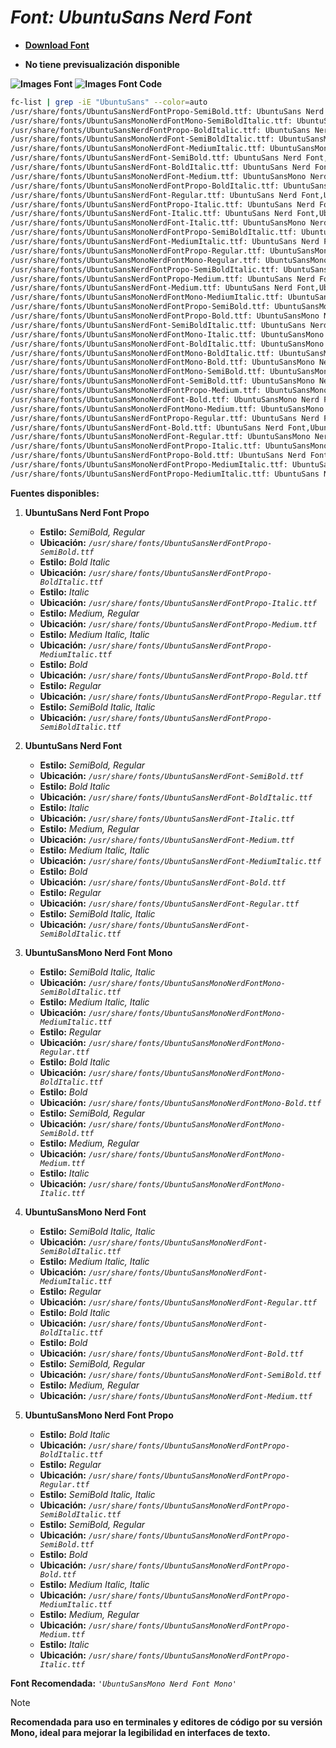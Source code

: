 <!-- Autor: Daniel Benjamin Perez Morales -->
<!-- GitHub: https://github.com/DanielBenjaminPerezMoralesDev13 -->
<!-- GitLab: https://gitlab.com/DanielBenjaminPerezMoralesDev13 -->
<!-- Correo electrónico: danielperezdev@proton.me -->

# ***Font: UbuntuSans Nerd Font***

- **[Download Font](https://github.com/ryanoasis/nerd-fonts/releases/download/v3.2.1/UbuntuSans.zip "https://github.com/ryanoasis/nerd-fonts/releases/download/v3.2.1/UbuntuSans.zip")**

- **No tiene previsualización disponible**

**![Images Font](../../Fonts/UbuntuSans%20Nerd%20Font.png "Fonts/UbuntuSans Nerd Font.png")**
**![Images Font Code](../../Font%20Images%20Code/UbuntuSans%20Nerd%20Font%20Code.png "Font Images Code/UbuntuSans Nerd Font Code.png")**

```bash
fc-list | grep -iE "UbuntuSans" --color=auto
/usr/share/fonts/UbuntuSansNerdFontPropo-SemiBold.ttf: UbuntuSans Nerd Font Propo,UbuntuSans NFP,UbuntuSans NFP SemiBold:style=SemiBold,Regular
/usr/share/fonts/UbuntuSansMonoNerdFontMono-SemiBoldItalic.ttf: UbuntuSansMono Nerd Font Mono,UbuntuSansMono NFM,UbuntuSansMono NFM SemiBold:style=SemiBold Italic,Italic
/usr/share/fonts/UbuntuSansNerdFontPropo-BoldItalic.ttf: UbuntuSans Nerd Font Propo,UbuntuSans NFP:style=Bold Italic
/usr/share/fonts/UbuntuSansMonoNerdFont-SemiBoldItalic.ttf: UbuntuSansMono Nerd Font,UbuntuSansMono NF,UbuntuSansMono NF SemiBold:style=SemiBold Italic,Italic
/usr/share/fonts/UbuntuSansMonoNerdFont-MediumItalic.ttf: UbuntuSansMono Nerd Font,UbuntuSansMono NF,UbuntuSansMono NF Medium:style=Medium Italic,Italic
/usr/share/fonts/UbuntuSansNerdFont-SemiBold.ttf: UbuntuSans Nerd Font,UbuntuSans NF,UbuntuSans NF SemiBold:style=SemiBold,Regular
/usr/share/fonts/UbuntuSansNerdFont-BoldItalic.ttf: UbuntuSans Nerd Font,UbuntuSans NF:style=Bold Italic
/usr/share/fonts/UbuntuSansMonoNerdFont-Medium.ttf: UbuntuSansMono Nerd Font,UbuntuSansMono NF,UbuntuSansMono NF Medium:style=Medium,Regular
/usr/share/fonts/UbuntuSansMonoNerdFontPropo-BoldItalic.ttf: UbuntuSansMono Nerd Font Propo,UbuntuSansMono NFP:style=Bold Italic
/usr/share/fonts/UbuntuSansNerdFont-Regular.ttf: UbuntuSans Nerd Font,UbuntuSans NF:style=Regular
/usr/share/fonts/UbuntuSansNerdFontPropo-Italic.ttf: UbuntuSans Nerd Font Propo,UbuntuSans NFP:style=Italic
/usr/share/fonts/UbuntuSansNerdFont-Italic.ttf: UbuntuSans Nerd Font,UbuntuSans NF:style=Italic
/usr/share/fonts/UbuntuSansMonoNerdFont-Italic.ttf: UbuntuSansMono Nerd Font,UbuntuSansMono NF:style=Italic
/usr/share/fonts/UbuntuSansMonoNerdFontPropo-SemiBoldItalic.ttf: UbuntuSansMono Nerd Font Propo,UbuntuSansMono NFP,UbuntuSansMono NFP SemiBold:style=SemiBold Italic,Italic
/usr/share/fonts/UbuntuSansNerdFont-MediumItalic.ttf: UbuntuSans Nerd Font,UbuntuSans NF,UbuntuSans NF Medium:style=Medium Italic,Italic
/usr/share/fonts/UbuntuSansMonoNerdFontPropo-Regular.ttf: UbuntuSansMono Nerd Font Propo,UbuntuSansMono NFP:style=Regular
/usr/share/fonts/UbuntuSansMonoNerdFontMono-Regular.ttf: UbuntuSansMono Nerd Font Mono,UbuntuSansMono NFM:style=Regular
/usr/share/fonts/UbuntuSansNerdFontPropo-SemiBoldItalic.ttf: UbuntuSans Nerd Font Propo,UbuntuSans NFP,UbuntuSans NFP SemiBold:style=SemiBold Italic,Italic
/usr/share/fonts/UbuntuSansNerdFontPropo-Medium.ttf: UbuntuSans Nerd Font Propo,UbuntuSans NFP,UbuntuSans NFP Medium:style=Medium,Regular
/usr/share/fonts/UbuntuSansNerdFont-Medium.ttf: UbuntuSans Nerd Font,UbuntuSans NF,UbuntuSans NF Medium:style=Medium,Regular
/usr/share/fonts/UbuntuSansMonoNerdFontMono-MediumItalic.ttf: UbuntuSansMono Nerd Font Mono,UbuntuSansMono NFM,UbuntuSansMono NFM Medium:style=Medium Italic,Italic
/usr/share/fonts/UbuntuSansMonoNerdFontPropo-SemiBold.ttf: UbuntuSansMono Nerd Font Propo,UbuntuSansMono NFP,UbuntuSansMono NFP SemiBold:style=SemiBold,Regular
/usr/share/fonts/UbuntuSansMonoNerdFontPropo-Bold.ttf: UbuntuSansMono Nerd Font Propo,UbuntuSansMono NFP:style=Bold
/usr/share/fonts/UbuntuSansNerdFont-SemiBoldItalic.ttf: UbuntuSans Nerd Font,UbuntuSans NF,UbuntuSans NF SemiBold:style=SemiBold Italic,Italic
/usr/share/fonts/UbuntuSansMonoNerdFontMono-Italic.ttf: UbuntuSansMono Nerd Font Mono,UbuntuSansMono NFM:style=Italic
/usr/share/fonts/UbuntuSansMonoNerdFont-BoldItalic.ttf: UbuntuSansMono Nerd Font,UbuntuSansMono NF:style=Bold Italic
/usr/share/fonts/UbuntuSansMonoNerdFontMono-BoldItalic.ttf: UbuntuSansMono Nerd Font Mono,UbuntuSansMono NFM:style=Bold Italic
/usr/share/fonts/UbuntuSansMonoNerdFontMono-Bold.ttf: UbuntuSansMono Nerd Font Mono,UbuntuSansMono NFM:style=Bold
/usr/share/fonts/UbuntuSansMonoNerdFontMono-SemiBold.ttf: UbuntuSansMono Nerd Font Mono,UbuntuSansMono NFM,UbuntuSansMono NFM SemiBold:style=SemiBold,Regular
/usr/share/fonts/UbuntuSansMonoNerdFont-SemiBold.ttf: UbuntuSansMono Nerd Font,UbuntuSansMono NF,UbuntuSansMono NF SemiBold:style=SemiBold,Regular
/usr/share/fonts/UbuntuSansMonoNerdFontPropo-Medium.ttf: UbuntuSansMono Nerd Font Propo,UbuntuSansMono NFP,UbuntuSansMono NFP Medium:style=Medium,Regular
/usr/share/fonts/UbuntuSansMonoNerdFont-Bold.ttf: UbuntuSansMono Nerd Font,UbuntuSansMono NF:style=Bold
/usr/share/fonts/UbuntuSansMonoNerdFontMono-Medium.ttf: UbuntuSansMono Nerd Font Mono,UbuntuSansMono NFM,UbuntuSansMono NFM Medium:style=Medium,Regular
/usr/share/fonts/UbuntuSansNerdFontPropo-Regular.ttf: UbuntuSans Nerd Font Propo,UbuntuSans NFP:style=Regular
/usr/share/fonts/UbuntuSansNerdFont-Bold.ttf: UbuntuSans Nerd Font,UbuntuSans NF:style=Bold
/usr/share/fonts/UbuntuSansMonoNerdFont-Regular.ttf: UbuntuSansMono Nerd Font,UbuntuSansMono NF:style=Regular
/usr/share/fonts/UbuntuSansMonoNerdFontPropo-Italic.ttf: UbuntuSansMono Nerd Font Propo,UbuntuSansMono NFP:style=Italic
/usr/share/fonts/UbuntuSansNerdFontPropo-Bold.ttf: UbuntuSans Nerd Font Propo,UbuntuSans NFP:style=Bold
/usr/share/fonts/UbuntuSansMonoNerdFontPropo-MediumItalic.ttf: UbuntuSansMono Nerd Font Propo,UbuntuSansMono NFP,UbuntuSansMono NFP Medium:style=Medium Italic,Italic
/usr/share/fonts/UbuntuSansNerdFontPropo-MediumItalic.ttf: UbuntuSans Nerd Font Propo,UbuntuSans NFP,UbuntuSans NFP Medium:style=Medium Italic,Italic
```

**Fuentes disponibles:**

1. **UbuntuSans Nerd Font Propo**
   - **Estilo:** *SemiBold, Regular*
   - **Ubicación:** *`/usr/share/fonts/UbuntuSansNerdFontPropo-SemiBold.ttf`*
   - **Estilo:** *Bold Italic*
   - **Ubicación:** *`/usr/share/fonts/UbuntuSansNerdFontPropo-BoldItalic.ttf`*
   - **Estilo:** *Italic*
   - **Ubicación:** *`/usr/share/fonts/UbuntuSansNerdFontPropo-Italic.ttf`*
   - **Estilo:** *Medium, Regular*
   - **Ubicación:** *`/usr/share/fonts/UbuntuSansNerdFontPropo-Medium.ttf`*
   - **Estilo:** *Medium Italic, Italic*
   - **Ubicación:** *`/usr/share/fonts/UbuntuSansNerdFontPropo-MediumItalic.ttf`*
   - **Estilo:** *Bold*
   - **Ubicación:** *`/usr/share/fonts/UbuntuSansNerdFontPropo-Bold.ttf`*
   - **Estilo:** *Regular*
   - **Ubicación:** *`/usr/share/fonts/UbuntuSansNerdFontPropo-Regular.ttf`*
   - **Estilo:** *SemiBold Italic, Italic*
   - **Ubicación:** *`/usr/share/fonts/UbuntuSansNerdFontPropo-SemiBoldItalic.ttf`*

2. **UbuntuSans Nerd Font**
   - **Estilo:** *SemiBold, Regular*
   - **Ubicación:** *`/usr/share/fonts/UbuntuSansNerdFont-SemiBold.ttf`*
   - **Estilo:** *Bold Italic*
   - **Ubicación:** *`/usr/share/fonts/UbuntuSansNerdFont-BoldItalic.ttf`*
   - **Estilo:** *Italic*
   - **Ubicación:** *`/usr/share/fonts/UbuntuSansNerdFont-Italic.ttf`*
   - **Estilo:** *Medium, Regular*
   - **Ubicación:** *`/usr/share/fonts/UbuntuSansNerdFont-Medium.ttf`*
   - **Estilo:** *Medium Italic, Italic*
   - **Ubicación:** *`/usr/share/fonts/UbuntuSansNerdFont-MediumItalic.ttf`*
   - **Estilo:** *Bold*
   - **Ubicación:** *`/usr/share/fonts/UbuntuSansNerdFont-Bold.ttf`*
   - **Estilo:** *Regular*
   - **Ubicación:** *`/usr/share/fonts/UbuntuSansNerdFont-Regular.ttf`*
   - **Estilo:** *SemiBold Italic, Italic*
   - **Ubicación:** *`/usr/share/fonts/UbuntuSansNerdFont-SemiBoldItalic.ttf`*

3. **UbuntuSansMono Nerd Font Mono**
   - **Estilo:** *SemiBold Italic, Italic*
   - **Ubicación:** *`/usr/share/fonts/UbuntuSansMonoNerdFontMono-SemiBoldItalic.ttf`*
   - **Estilo:** *Medium Italic, Italic*
   - **Ubicación:** *`/usr/share/fonts/UbuntuSansMonoNerdFontMono-MediumItalic.ttf`*
   - **Estilo:** *Regular*
   - **Ubicación:** *`/usr/share/fonts/UbuntuSansMonoNerdFontMono-Regular.ttf`*
   - **Estilo:** *Bold Italic*
   - **Ubicación:** *`/usr/share/fonts/UbuntuSansMonoNerdFontMono-BoldItalic.ttf`*
   - **Estilo:** *Bold*
   - **Ubicación:** *`/usr/share/fonts/UbuntuSansMonoNerdFontMono-Bold.ttf`*
   - **Estilo:** *SemiBold, Regular*
   - **Ubicación:** *`/usr/share/fonts/UbuntuSansMonoNerdFontMono-SemiBold.ttf`*
   - **Estilo:** *Medium, Regular*
   - **Ubicación:** *`/usr/share/fonts/UbuntuSansMonoNerdFontMono-Medium.ttf`*
   - **Estilo:** *Italic*
   - **Ubicación:** *`/usr/share/fonts/UbuntuSansMonoNerdFontMono-Italic.ttf`*

4. **UbuntuSansMono Nerd Font**
   - **Estilo:** *SemiBold Italic, Italic*
   - **Ubicación:** *`/usr/share/fonts/UbuntuSansMonoNerdFont-SemiBoldItalic.ttf`*
   - **Estilo:** *Medium Italic, Italic*
   - **Ubicación:** *`/usr/share/fonts/UbuntuSansMonoNerdFont-MediumItalic.ttf`*
   - **Estilo:** *Regular*
   - **Ubicación:** *`/usr/share/fonts/UbuntuSansMonoNerdFont-Regular.ttf`*
   - **Estilo:** *Bold Italic*
   - **Ubicación:** *`/usr/share/fonts/UbuntuSansMonoNerdFont-BoldItalic.ttf`*
   - **Estilo:** *Bold*
   - **Ubicación:** *`/usr/share/fonts/UbuntuSansMonoNerdFont-Bold.ttf`*
   - **Estilo:** *SemiBold, Regular*
   - **Ubicación:** *`/usr/share/fonts/UbuntuSansMonoNerdFont-SemiBold.ttf`*
   - **Estilo:** *Medium, Regular*
   - **Ubicación:** *`/usr/share/fonts/UbuntuSansMonoNerdFont-Medium.ttf`*

5. **UbuntuSansMono Nerd Font Propo**
   - **Estilo:** *Bold Italic*
   - **Ubicación:** *`/usr/share/fonts/UbuntuSansMonoNerdFontPropo-BoldItalic.ttf`*
   - **Estilo:** *Regular*
   - **Ubicación:** *`/usr/share/fonts/UbuntuSansMonoNerdFontPropo-Regular.ttf`*
   - **Estilo:** *SemiBold Italic, Italic*
   - **Ubicación:** *`/usr/share/fonts/UbuntuSansMonoNerdFontPropo-SemiBoldItalic.ttf`*
   - **Estilo:** *SemiBold, Regular*
   - **Ubicación:** *`/usr/share/fonts/UbuntuSansMonoNerdFontPropo-SemiBold.ttf`*
   - **Estilo:** *Bold*
   - **Ubicación:** *`/usr/share/fonts/UbuntuSansMonoNerdFontPropo-Bold.ttf`*
   - **Estilo:** *Medium Italic, Italic*
   - **Ubicación:** *`/usr/share/fonts/UbuntuSansMonoNerdFontPropo-MediumItalic.ttf`*
   - **Estilo:** *Medium, Regular*
   - **Ubicación:** *`/usr/share/fonts/UbuntuSansMonoNerdFontPropo-Medium.ttf`*
   - **Estilo:** *Italic*
   - **Ubicación:** *`/usr/share/fonts/UbuntuSansMonoNerdFontPropo-Italic.ttf`*

**Font Recomendada:** *`'UbuntuSansMono Nerd Font Mono'`*

> [!NOTE]
> **Recomendada para uso en terminales y editores de código por su versión Mono, ideal para mejorar la legibilidad en interfaces de texto.**
